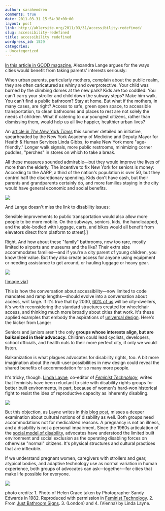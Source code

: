 ```yaml
---
author: sarahendren
comments: true
date: 2011-03-31 15:54:38+00:00
layout: post
link: http://ablersite.org/2011/03/31/accessibility-redefined/
slug: accessibility-redefined
title: accessibility redefined
wordpress_id: 1529
categories:
- Uncategorized
---
```


[In this article in GOOD magazine](http://www.good.is/post/85/#comment_list), Alexandra Lange argues for the ways cities would benefit from taking parents' interests seriously:


When urban parents, particularly mothers, complain about the public realm, they are often caricatured as whiny and overprotective. Your child was burned by the climbing domes at the new park? Kids are too coddled. You can't carry your stroller and child down the subway steps? Make him walk. You can't find a public bathroom? Stay at home. But what if the mothers, in many cases, are right? Access to safe, green open space, to accessible transportation, to clean bathrooms and places to rest are not solely the needs of children. What if catering to our youngest citizens, rather than dismissing them, would help us all live happier, healthier urban lives?




An [article in _The New York Times_](http://www.nytimes.com/2010/07/19/nyregion/19aging.html?_r=1&scp=4&sq=%22age-friendly%22%20new%20york%20city&st=cse) this summer detailed an initiative, spearheaded by the New York Academy of Medicine and Deputy Mayor for Health & Human Services Linda Gibbs, to make New York more "age-friendly." Longer walk signals, more public restrooms, minimizing corner puddles, "perches" in stores on which to take a break.




All these measures sounded admirable—but they would improve the lives of more than the elderly. The incentive to fix New York for seniors is money: According to the AARP, a third of the nation's population is over 50, but they control half the discretionary spending. Kids don't have cash, but their parents and grandparents certainly do, and more families staying in the city would have general economic and social benefits.


[![](http://ablersite.files.wordpress.com/2011/03/strollerstairs.jpg)](http://ablersite.files.wordpress.com/2011/03/strollerstairs.jpg)

And Lange doesn't miss the link to disability issues:


Sensible improvements to public transportation would also allow more people to be more mobile. On the subways, seniors, kids, the handicapped, and the able-bodied with luggage, carts, and bikes would all benefit from elevators direct from platform to street[.]


Right. And how about these "family" bathrooms, now too rare, mostly limited to airports and museums and the like? Their extra size accommodates families—and if you're a city parent of young children, you know their value. But they also create access for anyone using equipment or needing assistance to get around, or hauling luggage or heavy gear.

[![](http://ablersite.files.wordpress.com/2011/03/braille_family_restroom.jpg)](http://ablersite.files.wordpress.com/2011/03/braille_family_restroom.jpg)

[[image via](http://www.google.com/imgres?hl=en&client=firefox-a&hs=K0e&sa=X&rls=org.mozilla:en-US:official&biw=1895&bih=1016&tbs=isz:l&tbm=isch&prmd=imvns&tbnid=xsJQycvlEmtOhM:&imgrefurl=http://adsigns.blogspot.com/2011/07/custom-signage-naples-beach-hotel.html&docid=pGx2MiiWhjd9_M&imgurl=http://3.bp.blogspot.com/-MFcbvh4zkvw/ThkDB6S5iEI/AAAAAAAAB0A/jMWNHE33Bao/s1600/P1000039.JPG&w=1600&h=1200&ei=uG9SUNaWMMS1ygHZsYD4DA&zoom=1&iact=hc&vpx=143&vpy=259&dur=1088&hovh=194&hovw=259&tx=134&ty=83&sig=100649654285995130329&page=1&tbnh=78&tbnw=105&start=0&ndsp=66&ved=1t:429,r:0,s:0,i:83)]

This is how the conversation about accessibility—now limited to code mandates and ramp lengths—should evolve into a conversation about access, writ large. If it's true that by 2030, [60% of us](http://ngm.nationalgeographic.com/ngm/0211/feature3/) will be city-dwellers, it's worth reconsidering the standard structures created for wheelchair access, and thinking much more broadly about cities that work. It's these applied examples that embody the aspirations of [universal design](http://en.wikipedia.org/wiki/Universal_design). Here's the kicker from Lange:


Seniors and juniors aren't the only **groups whose interests align, but are balkanized in their advocacy.** Children could lead cyclists, developers, school officials, and health nuts to their more perfect city, if only we would listen.


Balkanization is what plagues advocates for disability rights, too. A bit more imagination about the multi-user possibilities in new design could reveal the shared benefits of accommodation for so many more people.

It's tricky, though. [Linda Layne](http://www.rpi.edu/~laynel/), co-editor of [_Feminist Technology_](http://www.press.uillinois.edu/wordpress/?cat=84), writes that feminists have been reluctant to side with disability rights groups for better built environments, in part, because of women's hard-won historical fight to resist the idea of reproductive capacity as inherently disabling.

[![](http://ablersite.files.wordpress.com/2011/03/europe20ii20086.jpg)](http://ablersite.files.wordpress.com/2011/03/europe20ii20086.jpg)

But this objection, as Layne writes in [this blog post](http://www.materialworldblog.com/), misses a deeper examination about cultural notions of disability as well. Both groups need accommodations not for medicalized reasons. A pregnancy is not an illness, and a disability is not a personal impairment. Since the 1960s articulation of the [social model of disability](http://en.wikipedia.org/wiki/Social_model_of_disability), advocates have understood the limited built environment and social exclusion as the operating disabling forces on otherwise "normal" citizens. It's physical structures and cultural practices that are inflexible.

If we understand pregnant women, caregivers with strollers and gear, atypical bodies, and adaptive technology use as normal variation in human experience, both groups of advocates can ask—together—for cities that make life possible for everyone.

[![](http://ablersite.files.wordpress.com/2011/03/vienna.jpg)](http://ablersite.files.wordpress.com/2011/03/vienna.jpg)

photo credits: 1. Photo of Helen Grace taken by Photographer Sandy Edwards in 1982. Reproduced with permission in [Feminist Technology](http://www.press.uillinois.edu/wordpress/?cat=84). 2. From [Just Bathroom Signs](http://www.justbathroomsigns.com/California-Restroom-Signs/Men-Women-Sign-Blue/Related-Products-SE-1783-COLOR.aspx). 3. (London) and 4. (Vienna) by Linda Layne.
